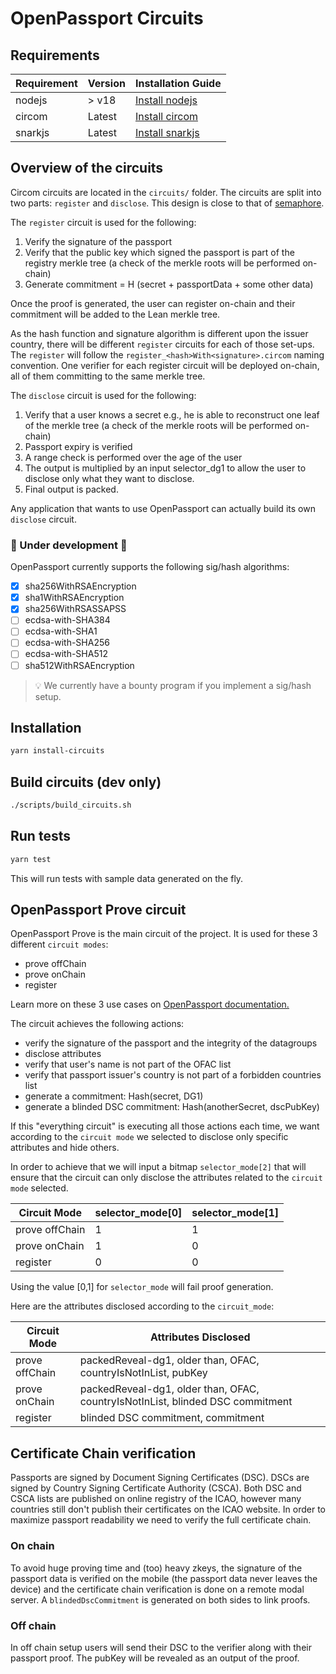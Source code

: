 # OpenPassport Circuits

## Requirements

| Requirement | Version | Installation Guide                                  |
| ----------- | ------- | --------------------------------------------------- |
| nodejs      | > v18   | [Install nodejs](https://nodejs.org/)               |
| circom      | Latest  | [Install circom](https://docs.circom.io/)           |
| snarkjs     | Latest  | [Install snarkjs](https://github.com/iden3/snarkjs) |

## Overview of the circuits

Circom circuits are located in the `circuits/` folder.
The circuits are split into two parts: `register` and `disclose`.
This design is close to that of [semaphore](https://semaphore.pse.dev/).

The `register` circuit is used for the following:

1. Verify the signature of the passport
2. Verify that the public key which signed the passport is part of the registry merkle tree (a check of the merkle roots will be performed on-chain)
3. Generate commitment = H (secret + passportData + some other data)

Once the proof is generated, the user can register on-chain and their commitment will be added to the Lean merkle tree.

As the hash function and signature algorithm is different upon the issuer country, there will be different `register` circuits for each of those set-ups.
The `register` will follow the `register_<hash>With<signature>.circom` naming convention.
One verifier for each register circuit will be deployed on-chain, all of them committing to the same merkle tree.

The `disclose` circuit is used for the following:

1. Verify that a user knows a secret e.g., he is able to reconstruct one leaf of the merkle tree (a check of the merkle roots will be performed on-chain)
2. Passport expiry is verified
3. A range check is performed over the age of the user
4. The output is multiplied by an input selector_dg1 to allow the user to disclose only what they want to disclose.
5. Final output is packed.

Any application that wants to use OpenPassport can actually build its own `disclose` circuit.

### 🚧 Under development 🚧

OpenPassport currently supports the following sig/hash algorithms:

- [x] sha256WithRSAEncryption
- [x] sha1WithRSAEncryption
- [x] sha256WithRSASSAPSS
- [ ] ecdsa-with-SHA384
- [ ] ecdsa-with-SHA1
- [ ] ecdsa-with-SHA256
- [ ] ecdsa-with-SHA512
- [ ] sha512WithRSAEncryption

> 💡 We currently have a bounty program if you implement a sig/hash setup.

## Installation

```bash
yarn install-circuits
```

## Build circuits (dev only)

```bash
./scripts/build_circuits.sh
```

## Run tests

```bash
yarn test
```

This will run tests with sample data generated on the fly.


## OpenPassport Prove circuit
OpenPassport Prove is the main circuit of the project.
It is used for these 3 different `circuit modes`:
- prove offChain
- prove onChain
- register

Learn more on these 3 use cases on [OpenPassport documentation.](https://docs.openpassport.app/docs/use-openpassport/quickstart)

The circuit achieves the following actions:
- verify the signature of the passport and the integrity of the datagroups
- disclose attributes
- verify that user's name is not part of the OFAC list
- verify that passport issuer's country is not part of a forbidden countries list
- generate a commitment: Hash(secret, DG1)
- generate a blinded DSC commitment: Hash(anotherSecret, dscPubKey)

If this "everything circuit" is executing all those actions each time, we want according to the `circuit mode` we selected to disclose only specific attributes and hide others.

In order to achieve that we will input a bitmap `selector_mode[2]` that will ensure that the circuit can only disclose the attributes related to the `circuit mode` selected.

| Circuit Mode | selector_mode[0] | selector_mode[1] |
| --- | --- | --- |
| prove offChain | 1 | 1 |
| prove onChain | 1 | 0 |
| register | 0 | 0 |

Using the value [0,1] for `selector_mode` will fail proof generation.


Here are the attributes disclosed according to the `circuit_mode`:

| Circuit Mode | Attributes Disclosed |
| --- | --- |
| prove offChain | packedReveal-dg1, older than, OFAC, countryIsNotInList, pubKey |
| prove onChain | packedReveal-dg1, older than, OFAC, countryIsNotInList, blinded DSC commitment |
| register | blinded DSC commitment, commitment |


## Certificate Chain verification

Passports are signed by Document Signing Certificates (DSC).
DSCs are signed by Country Signing Certificate Authority (CSCA).
Both DSC and CSCA lists are published on online registry of the ICAO, however many countries still don't publish their certificates on the ICAO website.
In order to maximize passport readability we need to verify the full certificate chain.

### On chain
To avoid huge proving time and (too) heavy zkeys, the signature of the passport data is verified on the mobile (the passport data never leaves the device) and the certificate chain verification is done on a remote modal server. A `blindedDscCommitment` is generated on both sides to link proofs.

### Off chain
In off chain setup users will send their DSC to the verifier along with their passport proof. The pubKey will be revealed as an output of the proof.
